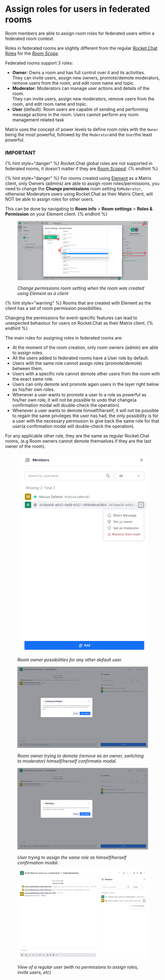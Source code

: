 # Assign roles for users in federated rooms

Room members are able to assign room roles for federated users within a federated room context.

Roles in federated rooms are slightly different from the regular [Rocket.Chat Roles](../../../../permissions.md#default-roles) for the [_Room Scope_](../../../../permissions.md#scope-of-roles).

Federated rooms support 3 roles:

* **Owner**: Owns a room and has full control over it and its activities.\
  They can invite users, assign new owners, promote/demote moderators, remove users from the room, and edit room name and topic.
* **Moderator**: Moderators can manage user actions and details of the room.\
  They can invite users, assign new moderators, remove users from the room, and edit room name and topic.
* **User** (default): Room users are capable of sending and performing message actions in the room. Users cannot perform any room management related task

Matrix uses the concept of power levels to define room roles with the `Owner` being the most powerful, followed by the `Moderator`and the `User`the least powerful.

### IMPORTANT

{% hint style="danger" %}
Rocket.Chat global roles are not supported in federated rooms, it doesn't matter if they are  [_Room Scoped_](../../../../permissions.md#scope-of-roles).
{% endhint %}

{% hint style="danger" %}
For rooms created using [Element](https://app.element.io/#/welcome) as a Matrix client, only Owners (admins) are able to assign room roles/permissions, you need to change the **Change permissions** room setting to`Moderator`, otherwise Moderators users using Rocket.Chat as their Matrix Client, will NOT be able to assign roles for other users.

This can be done by navigating to **Room info** > **Room settings** > **Roles & Permission** on your Element client.
{% endhint %}

<figure><img src="../../../../../../.gitbook/assets/Element change role permission.png" alt=""><figcaption><p><em>Change permissions room setting when the room was created using Element as a client</em></p></figcaption></figure>

{% hint style="warning" %}
Rooms that are created with Element as the client has a set of room permission possibilities.

Changing the permissions for event-specific features can lead to unexpected behaviour for users on Rocket.Chat as their Matrix client.
{% endhint %}

The main rules for assigning roles in federated rooms are:

* At the moment of the room creation, only room owners (admin) are able to assign roles.
* All the users added to federated rooms have a User role by default.
* Users with the same role cannot assign roles (promote/demote) between them.
* Users with a specific role cannot demote other users from the room with the exact same role.
* Users can only demote and promote again users in the layer right below as his/her own roles.
* Whenever a user wants to promote a user to a role as powerful as his/her own role, it will not be possible to undo that change(a confirmation modal will double-check the operation).
* Whenever a user wants to demote himself/herself, it will not be possible to regain the same privileges the user has had, the only possibility is for a user with the necessary permission to give back the same role for that user(a confirmation modal will double-check the operation).

For any applicable other rule, they are the same as regular Rocket.Chat rooms, (e.g Room owners cannot demote themselves if they are the last owner of the room).

<figure><img src="../../../../../../.gitbook/assets/image (7) (2).png" alt=""><figcaption><p><em>Room owner possibilities for any other default user.</em></p></figcaption></figure>

<figure><img src="../../../../../../.gitbook/assets/image (24) (1).png" alt=""><figcaption><p><em>Room owner trying to demote (remove as an owner, switching to moderator) himself/herself confirmatio modal.</em></p></figcaption></figure>

<figure><img src="../../../../../../.gitbook/assets/image (11) (1).png" alt=""><figcaption><p><em>User trying to assign the same role as himself/herself confirmation modal.</em></p></figcaption></figure>

<figure><img src="../../../../../../.gitbook/assets/image (15) (1).png" alt=""><figcaption><p><em>View of a regular user (with no permissions to assign roles, invite users, etc)</em></p></figcaption></figure>
